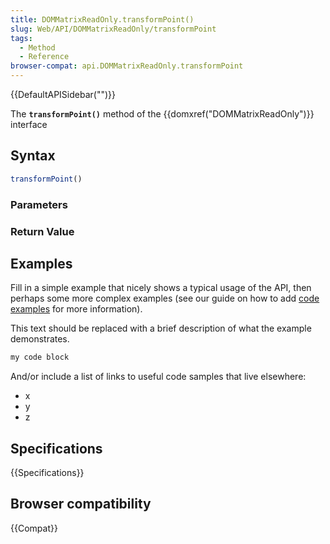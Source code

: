 ```yaml
---
title: DOMMatrixReadOnly.transformPoint()
slug: Web/API/DOMMatrixReadOnly/transformPoint
tags:
  - Method
  - Reference
browser-compat: api.DOMMatrixReadOnly.transformPoint
---
```

{{DefaultAPISidebar("")}}

The **`transformPoint()`** method of the {{domxref("DOMMatrixReadOnly")}} interface 

## Syntax

```js
transformPoint()
```

### Parameters



### Return Value



## Examples

Fill in a simple example that nicely shows a typical usage of the API, then perhaps some more complex examples (see our guide on how to add [code examples](/en-US/docs/MDN/Contribute/Structures/Code_examples) for more information).

This text should be replaced with a brief description of what the example demonstrates.

```js
my code block
```

And/or include a list of links to useful code samples that live elsewhere:

*   x
*   y
*   z

## Specifications

{{Specifications}}

## Browser compatibility

{{Compat}}

